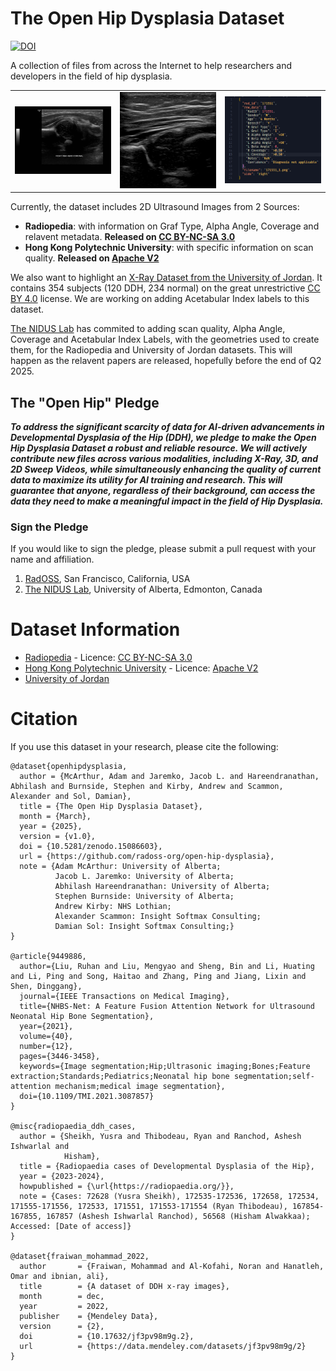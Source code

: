 # The Open Hip Dysplasia Dataset

[![DOI](https://zenodo.org/badge/955042700.svg)](https://doi.org/10.5281/zenodo.15086603)

A collection of files from across the Internet to help researchers and developers in the field of hip dysplasia.

<table>
  <tr>
    <td><img src="radiopedia_ultrasound_2d/167854_1.png" alt="DDH Radiopedia" width="300"></td>
    <td><img src="hong_kong_poly_ultrasound_2d/standard_0.png" alt="DDH Hong Kong PolyU" width="300"></td>
    <td><img src="docs/metadata.png" alt="DDH Radiopedia" width="300"></td>
  </tr>
</table>

Currently, the dataset includes 2D Ultrasound Images from 2 Sources:
- **Radiopedia**: with information on Graf Type, Alpha Angle, Coverage and relavent metadata. **Released on [CC BY-NC-SA 3.0](https://creativecommons.org/licenses/by-nc-sa/3.0/legalcode)**
- **Hong Kong Polytechnic University**: with specific information on scan quality. **Released on [Apache V2](https://www.apache.org/licenses/LICENSE-2.0)**

We also want to highlight an [X-Ray Dataset from the University of Jordan](https://data.mendeley.com/datasets/jf3pv98m9g/2). It contains 354 subjects (120 DDH, 234 normal) on the great unrestrictive [CC BY 4.0](https://creativecommons.org/licenses/by/4.0/) license. We are working on adding Acetabular Index labels to this dataset.

[The NIDUS Lab](https://nidusai.ca) has commited to adding scan quality, Alpha Angle, Coverage and Acetabular Index Labels, with the geometries used to create them, for the Radiopedia and University of Jordan datasets. This will happen as the relavent papers are released, hopefully before the end of Q2 2025.

## The "Open Hip" Pledge

**_To address the significant scarcity of data for AI-driven advancements in Developmental Dysplasia of the Hip (DDH), we pledge to make the Open Hip Dysplasia Dataset a robust and reliable resource. We will actively contribute new files across various modalities, including X-Ray, 3D, and 2D Sweep Videos, while simultaneously enhancing the quality of current data to maximize its utility for AI training and research. This will guarantee that anyone, regardless of their background, can access the data they need to make a meaningful impact in the field of Hip Dysplasia._**

### Sign the Pledge

If you would like to sign the pledge, please submit a pull request with your name and affiliation.

1. [RadOSS](https://github.com/radoss-org), San Francisco, California, USA
2. [The NIDUS Lab](https://nidusai.ca), University of Alberta, Edmonton, Canada


# Dataset Information

* [Radiopedia](radiopedia_ultrasound_2d/README.md) - Licence: [CC BY-NC-SA 3.0](radiopedia_ultrasound_2d/LICENSE)
* [Hong Kong Polytechnic University](hong_kong_poly_ultrasound_2d/README.md) - Licence: [Apache V2](hong_kong_poly_ultrasound_2d/LICENSE)
* [University of Jordan](https://data.mendeley.com/datasets/jf3pv98m9g/2)


# Citation

If you use this dataset in your research, please cite the following:

```
@dataset{openhipdysplasia,
  author = {McArthur, Adam and Jaremko, Jacob L. and Hareendranathan, Abhilash and Burnside, Stephen and Kirby, Andrew and Scammon, Alexander and Sol, Damian},
  title = {The Open Hip Dysplasia Dataset},
  month = {March},
  year = {2025},
  version = {v1.0},
  doi = {10.5281/zenodo.15086603},
  url = {https://github.com/radoss-org/open-hip-dysplasia},
  note = {Adam McArthur: University of Alberta;
          Jacob L. Jaremko: University of Alberta;
          Abhilash Hareendranathan: University of Alberta;
          Stephen Burnside: University of Alberta;
          Andrew Kirby: NHS Lothian;
          Alexander Scammon: Insight Softmax Consulting;
          Damian Sol: Insight Softmax Consulting;}
}

@article{9449886,
  author={Liu, Ruhan and Liu, Mengyao and Sheng, Bin and Li, Huating and Li, Ping and Song, Haitao and Zhang, Ping and Jiang, Lixin and Shen, Dinggang},
  journal={IEEE Transactions on Medical Imaging},
  title={NHBS-Net: A Feature Fusion Attention Network for Ultrasound Neonatal Hip Bone Segmentation},
  year={2021},
  volume={40},
  number={12},
  pages={3446-3458},
  keywords={Image segmentation;Hip;Ultrasonic imaging;Bones;Feature extraction;Standards;Pediatrics;Neonatal hip bone segmentation;self-attention mechanism;medical image segmentation},
  doi={10.1109/TMI.2021.3087857}
}

@misc{radiopaedia_ddh_cases,
  author = {Sheikh, Yusra and Thibodeau, Ryan and Ranchod, Ashesh Ishwarlal and
            Hisham},
  title = {Radiopaedia cases of Developmental Dysplasia of the Hip},
  year = {2023-2024},
  howpublished = {\url{https://radiopaedia.org/}},
  note = {Cases: 72628 (Yusra Sheikh), 172535-172536, 172658, 172534, 171555-171556, 172533, 171551, 171553-171554 (Ryan Thibodeau), 167854-167855, 167857 (Ashesh Ishwarlal Ranchod), 56568 (Hisham Alwakkaa); Accessed: [Date of access]}
}

@dataset{fraiwan_mohammad_2022,
  author       = {Fraiwan, Mohammad and Al-Kofahi, Noran and Hanatleh, Omar and ibnian, ali},
  title        = {A dataset of DDH x-ray images},
  month        = dec,
  year         = 2022,
  publisher    = {Mendeley Data},
  version      = {2},
  doi          = {10.17632/jf3pv98m9g.2},
  url          = {https://data.mendeley.com/datasets/jf3pv98m9g/2}
}
```